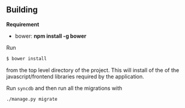 ## Building

**Requirement**
* bower: __npm install -g bower__


Run 
```sh
$ bower install
```
from the top level directory of the project. This will install of the of the javascript/frontend libraries required by the application.


Run `syncdb` and then run all the migrations with 

```sh
./manage.py migrate
```


